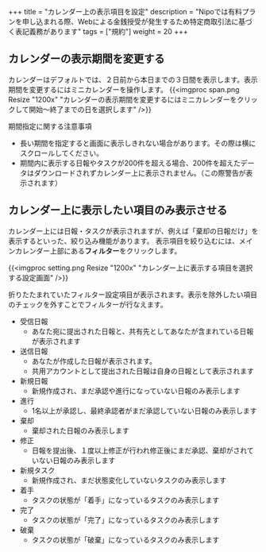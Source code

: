 +++
title = "カレンダー上の表示項目を設定"
description = "Nipoでは有料プランを申し込まれる際、Webによる金銭授受が発生するため特定商取引法に基づく表記義務があります"
tags = ["規約"]
weight = 20
+++

## カレンダーの表示期間を変更する

カレンダーはデフォルトでは、２日前から本日までの３日間を表示します。表示期間を変更するにはミニカレンダーを操作します。
{{<imgproc span.png Resize "1200x" "カレンダーの表示期間を変更するにはミニカレンダーをクリックして開始〜終了までの日を選択します" />}}

期間指定に関する注意事項

- 長い期間を指定すると画面に表示しきれない場合があります。その際は横にスクロールしてください。
- 期間内に表示する日報やタスクが200件を超える場合、200件を超えたデータはダウンロードされずカレンダー上に表示されません。（この際警告が表示されます）



## カレンダー上に表示したい項目のみ表示させる

カレンダー上には日報・タスクが表示されますが、例えば「棄却の日報だけ」を表示するといった、絞り込み機能があります。
表示項目を絞り込むには、メインカレンダー上部にある**フィルター**をクリックします。

{{<imgproc setting.png Resize "1200x" "カレンダー上に表示する項目を選択する設定画面" />}}

折りたたまれていたフィルター設定項目が表示されます。表示を除外したい項目のチェックを外すことでフィルターが行なえます。

- 受信日報
  - あなた宛に提出された日報と、共有先としてあなたが含まれている日報が表示されます
- 送信日報
  - あなたが作成した日報が表示されます。
  - 共用アカウントとして提出された日報は自身の日報として表示されます
- 新規日報
  - 新規作成され、まだ承認や進行になっていない日報のみ表示します
- 進行
  - 1名以上が承認し、最終承認者がまだ承認していない日報のみ表示します
- 棄却
  - 棄却された日報のみ表示します
- 修正
  - 日報を提出後、１度以上修正が行われ修正後にまだ承認、棄却がされていない日報のみ表示します
- 新規タスク
  - 新規作成され、まだ状態変化していないタスクのみ表示します
- 着手
  - タスクの状態が「着手」になっているタスクのみ表示します
- 完了
  - タスクの状態が「完了」になっているタスクのみ表示します
- 破棄
  - タスクの状態が「破棄」になっているタスクのみ表示します

